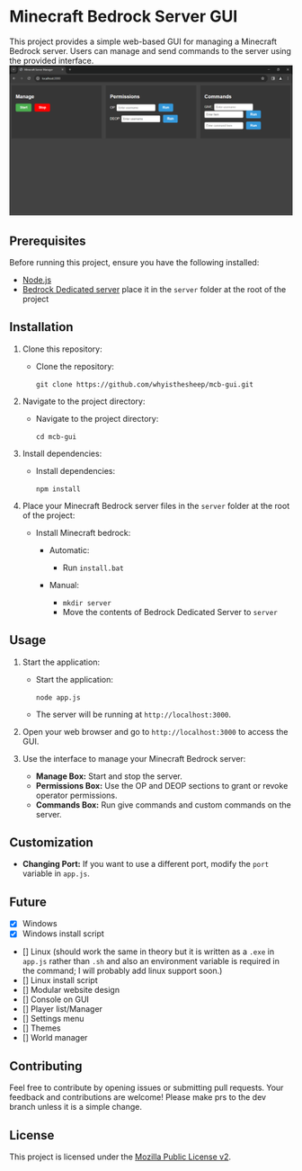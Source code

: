 # Minecraft Bedrock Server GUI

This project provides a simple web-based GUI for managing a Minecraft Bedrock server. Users can manage and send commands to the server using the provided interface.
![Screenshot](images/screenshot.png)

## Prerequisites

Before running this project, ensure you have the following installed:

- [Node.js](https://nodejs.org/)
- [Bedrock Dedicated server](https://www.minecraft.net/en-us/download/server/bedrock) place it in the ```server``` folder at the root of the project

## Installation

1. Clone this repository:

   - Clone the repository:

     ```git clone https://github.com/whyisthesheep/mcb-gui.git```

2. Navigate to the project directory:

   - Navigate to the project directory:

     ```cd mcb-gui```

3. Install dependencies:

   - Install dependencies:

     ```npm install```

4. Place your Minecraft Bedrock server files in the ```server``` folder at the root of the project:

   - Install Minecraft bedrock:
      - Automatic:
         - Run ```install.bat```

      - Manual:
         - ```mkdir server```
         - Move the contents of Bedrock Dedicated Server to ```server```
   
## Usage

1. Start the application:

   - Start the application:

     ```node app.js```

   - The server will be running at ```http://localhost:3000```.

2. Open your web browser and go to ```http://localhost:3000``` to access the GUI.

3. Use the interface to manage your Minecraft Bedrock server:

   - **Manage Box:** Start and stop the server.
   - **Permissions Box:** Use the OP and DEOP sections to grant or revoke operator permissions.
   - **Commands Box:** Run give commands and custom commands on the server.

## Customization

- **Changing Port:** If you want to use a different port, modify the ```port``` variable in ```app.js```.

## Future
- [x] Windows
- [x] Windows install script
- [] Linux (should work the same in theory but it is written as a `.exe` in `app.js` rather than `.sh` and also an environment variable is required in the command; I will probably add linux support soon.)
- [] Linux install script
- [] Modular website design
- [] Console on GUI
- [] Player list/Manager
- [] Settings menu
- [] Themes
- [] World manager

## Contributing

Feel free to contribute by opening issues or submitting pull requests. Your feedback and contributions are welcome! Please make prs to the dev branch unless it is a simple change.

## License

This project is licensed under the [Mozilla Public License v2](LICENSE).
